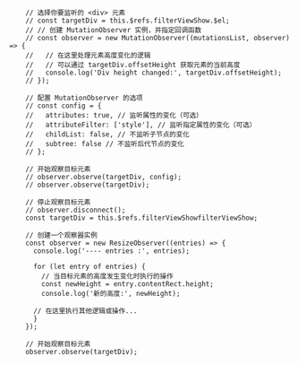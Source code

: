         // 选择你要监听的 <div> 元素
        // const targetDiv = this.$refs.filterViewShow.$el;
        // // 创建 MutationObserver 实例，并指定回调函数
        // const observer = new MutationObserver((mutationsList, observer) => {
        //   // 在这里处理元素高度变化的逻辑
        //   // 可以通过 targetDiv.offsetHeight 获取元素的当前高度
        //   console.log('Div height changed:', targetDiv.offsetHeight);
        // });

        // 配置 MutationObserver 的选项
        // const config = {
        //   attributes: true, // 监听属性的变化（可选）
        //   attributeFilter: ['style'], // 监听指定属性的变化（可选）
        //   childList: false, // 不监听子节点的变化
        //   subtree: false // 不监听后代节点的变化
        // };

        // 开始观察目标元素
        // observer.observe(targetDiv, config);
        // observer.observe(targetDiv);

        // 停止观察目标元素
        // observer.disconnect();
        const targetDiv = this.$refs.filterViewShowfilterViewShow;
          
        // 创建一个观察器实例
        const observer = new ResizeObserver((entries) => {
          console.log('---- entries :', entries);
          
          for (let entry of entries) {
            // 当目标元素的高度发生变化时执行的操作
            const newHeight = entry.contentRect.height;
            console.log('新的高度:', newHeight);
          
          // 在这里执行其他逻辑或操作...
          }
        });

        // 开始观察目标元素
        observer.observe(targetDiv);
